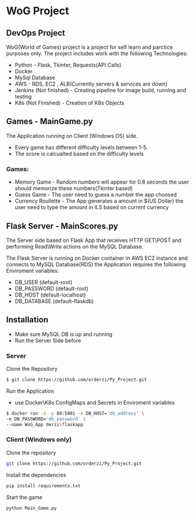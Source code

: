 # WoG Project
## DevOps Project

WoG(World of Games) project is a project for self learn and parctice purposes only.
The project includes work with the following Technologies:

- Python - Flask, Tkinter, Requests(API Calls)
- Docker
- MySql Database
- AWS - RDS, EC2 , ALB(Currently servers & services are down)
- Jenkins (Not finished) - Creating pipeline for image build, running and testing
- K8s (Not Finished) - Creation of K8s Objects
## Games - MainGame.py


The Application running on Client (Windows OS) side.

* Every game has different difficulty levels between 1-5.
* The score is calcualted based on the difficulty levels
### Games:
- Memory Game -  Random numbers will appear for 0.8 seconds the user should memorize these numbers(Tkinter based)
- Guess Game - The user need to guess a number the app choosed
- Currency Roullette - The App generates a amount in $(US Dollar) the user need to type the amount in ILS based on current currency  


## Flask Server - MainScores.py

The Server side based on Flask App that receives HTTP GET\POST and performing
Read\Write actions on the MySQL Database.

The Flask Server is running on Docker container in AWS EC2 instance and connects to MySQL Database(RDS)
the Application requires the following Enviroment variables:
- DB_USER (default-root)
- DB_PASSWORD (default-root)
- DB_HOST (default-localhost)
- DB_DATABASE (default-flaskdb)

## Installation
- Make sure MySQL DB is up and running
- Run the Server Side before
### Server 

Clone the Repository

```sh
$ git clone https://github.com/orderzi/Py_Project.git
```
Run the Application
- use Docker\K8s ConfigMaps and Secrets in Enviroment variables

```sh
$ docker run -d -p 80:5001 -e DB_HOST='db_address' \
-e DB_PASSWORD='db_password' \
--name WoG_App derzi\flaskapp
```

### Client (Windows only)
Clone the repository
```sh
git clone https://github.com/orderzi/Py_Project.git
```
Install the dependencies
```sh
pip install requirements.txt
```
Start the game
```sh
python Main_Game.py
```
